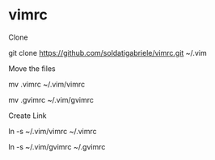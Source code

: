 # vimrc

Clone

git clone https://github.com/soldatigabriele/vimrc.git ~/.vim

Move the files

mv .vimrc ~/.vim/vimrc

mv .gvimrc ~/.vim/gvimrc

Create Link

ln -s ~/.vim/vimrc ~/.vimrc

ln -s ~/.vim/gvimrc ~/.gvimrc

